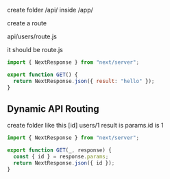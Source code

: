 create folder /api/ inside /app/

create a route

api/users/route.js

it should be route.js

```js
import { NextResponse } from "next/server";

export function GET() {
  return NextResponse.json({ result: "hello" });
}
```

## Dynamic API Routing

create folder like this [id]
users/1 result is params.id is 1 

```js
import { NextResponse } from "next/server";

export function GET(_, response) {
  const { id } = response.params;
  return NextResponse.json({ id });
}
```

